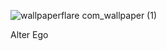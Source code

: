 ![wallpaperflare com_wallpaper (1)](https://github.com/nestyk/nestyk/assets/82773824/6c3aa120-83df-44ad-b39c-9fd42ebb4205)




Alter Ego
